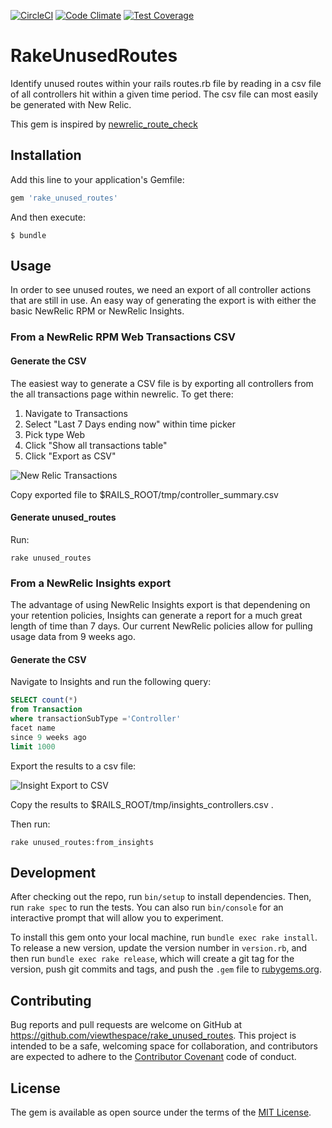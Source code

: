 [![CircleCI](https://circleci.com/gh/viewthespace/rake_unused_routes.svg?style=svg)](https://circleci.com/gh/viewthespace/rake_unused_routes)
[![Code Climate](https://codeclimate.com/repos/585f1177508ac60076005e46/badges/bfd930692c43034fec1f/gpa.svg)](https://codeclimate.com/repos/585f1177508ac60076005e46/feed)
[![Test Coverage](https://codeclimate.com/repos/585f1177508ac60076005e46/badges/bfd930692c43034fec1f/coverage.svg)](https://codeclimate.com/repos/585f1177508ac60076005e46/coverage)

# RakeUnusedRoutes

Identify unused routes within your rails routes.rb file by reading in a csv file of all controllers hit within a given time period.  The csv file can most easily be generated with New Relic.  

This gem is inspired by [newrelic_route_check](https://github.com/livingsocial/newrelic_route_check)

## Installation

Add this line to your application's Gemfile:

```ruby
gem 'rake_unused_routes'
```

And then execute:

    $ bundle


## Usage

In order to see unused routes, we need an export of all controller actions that are still in use.  An easy way of generating the export is with either the basic NewRelic RPM or NewRelic Insights.

### From a NewRelic RPM Web Transactions CSV

#### Generate the CSV

The easiest way to generate a CSV file is by exporting all controllers from the all transactions page within newrelic.  To get there:

1. Navigate to Transactions
1. Select "Last 7 Days ending now" within time picker
1. Pick type Web
1. Click "Show all transactions table"
1. Click "Export as CSV" 

![New Relic Transactions](https://vts-monosnap.s3.amazonaws.com/Transactions_-_VTS_Production_-_New_Relic_2016-12-22_17-48-43__eprql.png)

Copy exported file to $RAILS_ROOT/tmp/controller_summary.csv

#### Generate unused_routes

Run:

```
rake unused_routes
```
### From a NewRelic Insights export

The advantage of using NewRelic Insights export is that dependening on your retention policies, Insights can generate a report for a much great length of time than 7 days.  Our current NewRelic policies allow for pulling usage data from 9 weeks ago.

#### Generate the CSV

Navigate to Insights and run the following query:

```sql
SELECT count(*) 
from Transaction 
where transactionSubType ='Controller' 
facet name 
since 9 weeks ago 
limit 1000
```

Export the results to a csv file:

![Insight Export to CSV](https://vts-monosnap.s3.amazonaws.com/Insights_Home_2016-12-26_15-06-52__icat6.png)

Copy the results to $RAILS_ROOT/tmp/insights_controllers.csv .

Then run:

```
rake unused_routes:from_insights
```

## Development

After checking out the repo, run `bin/setup` to install dependencies. Then, run `rake spec` to run the tests. You can also run `bin/console` for an interactive prompt that will allow you to experiment.

To install this gem onto your local machine, run `bundle exec rake install`. To release a new version, update the version number in `version.rb`, and then run `bundle exec rake release`, which will create a git tag for the version, push git commits and tags, and push the `.gem` file to [rubygems.org](https://rubygems.org).

## Contributing

Bug reports and pull requests are welcome on GitHub at https://github.com/viewthespace/rake_unused_routes. This project is intended to be a safe, welcoming space for collaboration, and contributors are expected to adhere to the [Contributor Covenant](http://contributor-covenant.org) code of conduct.


## License

The gem is available as open source under the terms of the [MIT License](http://opensource.org/licenses/MIT).

